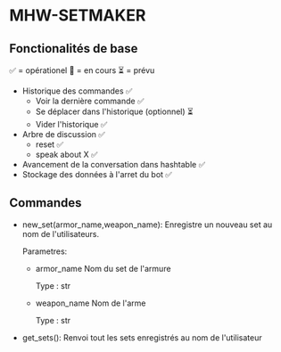 # MHW-SETMAKER

## Fonctionalités de base
:white_check_mark: = opérationel :construction: = en cours :hourglass_flowing_sand: = prévu
- Historique des commandes :white_check_mark:
    - Voir la dernière commande :white_check_mark:
    - Se déplacer dans l'historique (optionnel) :hourglass_flowing_sand:
    - Vider l'historique :white_check_mark:
- Arbre de discussion :white_check_mark:
    - reset :white_check_mark:
    - speak about X :white_check_mark:
- Avancement de la conversation dans hashtable :white_check_mark:
- Stockage des données à l'arret du bot :white_check_mark:

## Commandes
- new_set(armor_name,weapon_name):
    Enregistre un nouveau set au nom de l'utilisateurs.

    Parametres:
    - armor_name
        Nom du set de l'armure

        Type : str
    - weapon_name
        Nom de l'arme

        Type : str

- get_sets():
    Renvoi tout les sets enregistrés au nom de l'utilisateur